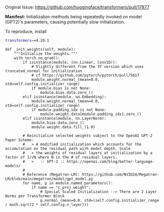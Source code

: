 Original Issue: https://github.com/huggingface/transformers/pull/17877

**Manifest:**
Initialization methods being repeatedly invoked on model (GPT2)'s parameters, causing potentially slow initialization.

To reproduce, install 
```bash
transformers==4.20.1
```


    def _init_weights(self, module):
        """Initialize the weights."""
        with torch.no_grad():
            if isinstance(module, (nn.Linear, Conv1D)):
                # Slightly different from the TF version which uses truncated_normal for initialization
                # cf https://github.com/pytorch/pytorch/pull/5617
                module.weight.normal_(mean=0.0, std=self.config.initializer_range)
                if module.bias is not None:
                    module.bias.data.zero_()
            elif isinstance(module, nn.Embedding):
                module.weight.normal_(mean=0.0, std=self.config.initializer_range)
                if module.padding_idx is not None:
                    module.weight.data[module.padding_idx].zero_()
            elif isinstance(module, nn.LayerNorm):
                module.bias.data.zero_()
                module.weight.data.fill_(1.0)

            # Reinitialize selected weights subject to the OpenAI GPT-2 Paper Scheme:
            #   > A modified initialization which accounts for the accumulation on the residual path with model depth. Scale
            #   > the weights of residual layers at initialization by a factor of 1/√N where N is the # of residual layers.
            #   >   -- GPT-2 :: https://openai.com/blog/better-language-models/
            #
            # Reference (Megatron-LM): https://github.com/NVIDIA/Megatron-LM/blob/main/megatron/model/gpt_model.py
            for name, p in module.named_parameters():
                if name == "c_proj.weight":
                    # Special Scaled Initialization --> There are 2 Layer Norms per Transformer Block
                    p.normal_(mean=0.0, std=(self.config.initializer_range / math.sqrt(2 * self.config.n_layer)))
